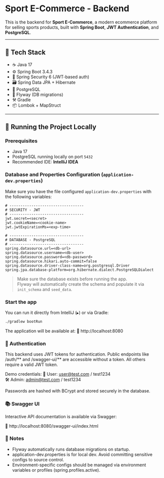# Sport E-Commerce - Backend

This is the backend for **Sport E-Commerce**, a modern ecommerce platform for selling sports products, built with **Spring Boot**, **JWT Authentication**, and **PostgreSQL**.

---

## 🔧 Tech Stack

- ☕ Java 17
- ⚙️ Spring Boot 3.4.3
- 🔐 Spring Security 6 (JWT-based auth)
- 🗃️ Spring Data JPA + Hibernate
- 🐘 PostgreSQL
- 🛫 Flyway (DB migrations)
- ⚒️ Gradle
- 📦 Lombok + MapStruct

---

## 🚀 Running the Project Locally

### Prerequisites

- Java 17
- PostgreSQL running locally on port `5432`
- Recommended IDE: **IntelliJ IDEA**

### Database and Properties Configuration (`application-dev.properties`)

Make sure you have the file configured `application-dev.properties` with the following variables:

```properties
# ----------------------------------
# SECURITY - JWT
# ----------------------------------
jwt.secret=<secret>
jwt.cookieName=<cookie-name>
jwt.jwtExpirationMs=<exp-time>

# ----------------------------------
# DATABASE - PostgreSQL
# ----------------------------------
spring.datasource.url=<db-url>
spring.datasource.username=<db-user>
spring.datasource.password=<db-password>
spring.datasource.hikari.auto-commit=false
spring.datasource.driver-class-name=org.postgresql.Driver
spring.jpa.database-platform=org.hibernate.dialect.PostgreSQLDialect
```

> Make sure the database exists before running the app.  
> Flyway will automatically create the schema and populate it via `init_schema` and `seed_data`.

### Start the app

You can run it directly from IntelliJ (`▶`) or via Gradle:

```bash
./gradlew bootRun
```

The application will be available at:
📍 http://localhost:8080

### 🔐 Authentication

This backend uses JWT tokens for authentication.
Public endpoints like /auth/** and /swagger-ui/** are accessible without a token. All others require a valid JWT token.

Demo credentials:
👤 User:  user@test.com / test1234  
🛠️ Admin: admin@test.com / test1234

Passwords are hashed with BCrypt and stored securely in the database.

### 📚 Swagger UI

Interactive API documentation is available via Swagger:

🔗 http://localhost:8080/swagger-ui/index.html

### 📌 Notes

- Flyway automatically runs database migrations on startup.
- application-dev.properties is for local dev. Avoid committing sensitive configs to source control.
- Environment-specific configs should be managed via environment variables or profiles (spring.profiles.active).

